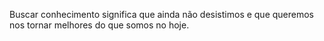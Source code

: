 Buscar conhecimento significa que ainda não desistimos e que queremos nos tornar melhores do que somos no hoje.
